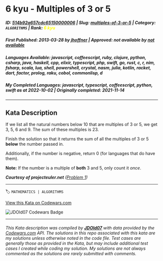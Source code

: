 # 6 kyu - Multiples of 3 or 5

##### **ID**: [514b92a657cdc65150000006](https://www.codewars.com/kata/514b92a657cdc65150000006) | **Slug**: [multiples-of-3-or-5](https://www.codewars.com/kata/514b92a657cdc65150000006) | **Category**: `ALGORITHMS` | **Rank**: <span style="color:yellow">6 kyu</span>

##### **First Published**: 2013-03-28 ***by*** [jhoffner](https://www.codewars.com/users/jhoffner) | **Approved**: *not available* ***by*** [*not available*](*https://www.codewars.com*)

##### **Languages Available**: javascript, coffeescript, ruby, clojure, python, csharp, java, haskell, cpp, elixir, typescript, php, swift, go, rust, c, r, nim, fsharp, scala, lua, shell, powershell, crystal, nasm, julia, kotlin, racket, dart, factor, prolog, raku, cobol, commonlisp, d

##### **My Completed Languages**: javascript, typescript, coffeescript, python, swift ***as at*** 2022-10-02 | **Originally completed**: 2021-11-14

---

## Kata Description


If we list all the natural numbers below 10 that are multiples of 3 or 5, we get 3, 5, 6 and 9. The sum of these multiples is 23.



Finish the solution so that it returns the sum of all the multiples of 3 or 5 **below** the number passed in. 

Additionally, if the number is negative, return 0 (for languages that do have them).



**Note:** If the number is a multiple of **both** 3 and 5, only count it *once*.

  

***Courtesy of projecteuler.net** ([Problem 1](https://projecteuler.net/problem=1))*



---


🏷 `MATHEMATICS | ALGORITHMS`


[View this Kata on Codewars.com](https://www.codewars.com/kata/514b92a657cdc65150000006)

![](https://www.codewars.com/users/jdold07/badges/large "JDOld07 Codewars Badge")

---

###### *This Kata description was compiled by [**JDOld07**](https://tpstech.dev) with data provided by the [Codewars.com](https://www.codewars.com) API.  The solutions in this repo associated with this kata are my solutions unless otherwise noted in the code file.  Test cases are generally those as provided in the Kata, but may include additional test cases I created while coding my solution.  My solutions are not always commented as the solutions are rarely submitted with comments.*
